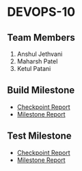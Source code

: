 # DEVOPS-10

## Team Members
1. Anshul Jethvani
2. Maharsh Patel
3. Ketul Patani

## Build Milestone
- [Checkpoint Report](Build/CHECKPOINT.md)
- [Milestone Report](Build/README.md)

## Test Milestone
- [Checkpoint Report](Test/CHECKPOINT.md)
- [Milestone Report](Test/README.md)